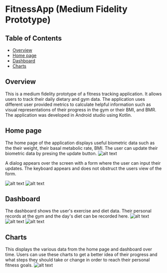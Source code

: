 ﻿
# FitnessApp (Medium Fidelity Prototype)

## Table of Contents
<!-- vscode-markdown-toc -->
* [Overview](#Overview)
* [Home page](#Homepage)
* [Dashboard](#Dashboard)
* [Charts](#Charts)

## <a name='Overview'></a>Overview

This is a medium fidelity prototype of a fitness tracking application. It allows users to track their daily dietary and gym data. The application uses different user provided metrics to calculate helpful information such as visual representations of their progress in the gym or their BMI, and BMR. The application was developed in Android studio using Kotlin.

## <a name='Homepage'></a>Home page

The home page of the application displays useful biometric data such as the their weight, their basal metabolic rate, BMI. The user can update their biometric data by presing the update button.
![alt text](./images/home.png)

A dialog appears over the screen with a form where the user can input their updates. The keyboard appears and does not obstruct the users view of the form.

![alt text](./images/home2.png)
![alt text](./images/home3.png)

## <a name='Dashboard'></a>Dashboard

The dashboard shows the user's exercise and diet data. Their personal records at the gym and the day's diet can be recorded here.
![alt text](./images/dash`.png)
![alt text](./images/dash2.png)
![alt text](./images/dash3.png)

##  <a name='Charts'></a>Charts

This displays the various data from the home page and dashboard over time. Users can use these charts to get a better idea of their progress and what steps they should take or change in order to reach their personal fitness goals.
![alt text](./images/charts.png)

